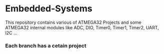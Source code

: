 # Embedded-Systems

This repository contains various of ATMEGA32 Projects and some ATMEGA32 internal modules like ADC, DIO, Timer0, Timer1, Timer2, UART, I2C ...

### Each branch has a cetain project 
